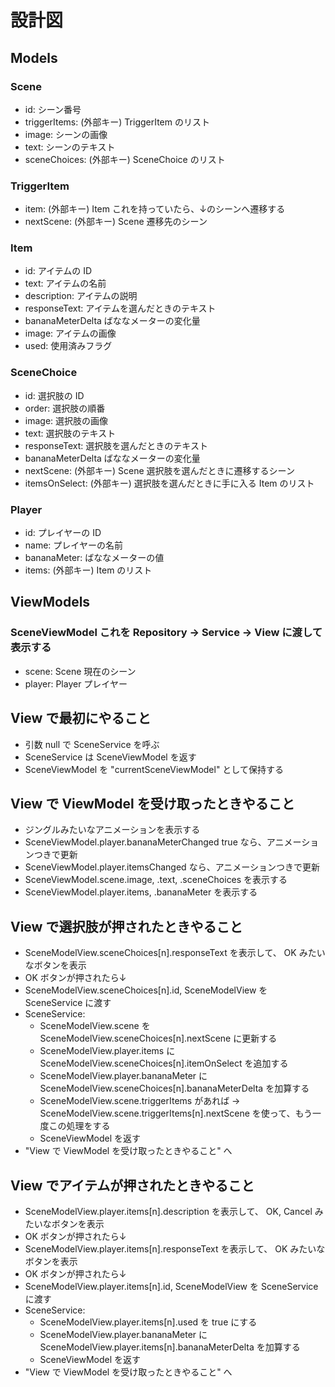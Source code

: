 設計図
===

## Models

### Scene

- id: シーン番号
- triggerItems: (外部キー) TriggerItem のリスト
- image: シーンの画像
- text: シーンのテキスト
- sceneChoices: (外部キー) SceneChoice のリスト

### TriggerItem

- item: (外部キー) Item これを持っていたら、↓のシーンへ遷移する
- nextScene: (外部キー) Scene 遷移先のシーン

### Item

- id: アイテムの ID
- text: アイテムの名前
- description: アイテムの説明
- responseText: アイテムを選んだときのテキスト
- bananaMeterDelta ばななメーターの変化量
- image: アイテムの画像
- used: 使用済みフラグ

### SceneChoice

- id: 選択肢の ID
- order: 選択肢の順番
- image: 選択肢の画像
- text: 選択肢のテキスト
- responseText: 選択肢を選んだときのテキスト
- bananaMeterDelta ばななメーターの変化量
- nextScene: (外部キー) Scene 選択肢を選んだときに遷移するシーン
- itemsOnSelect: (外部キー) 選択肢を選んだときに手に入る Item のリスト

### Player

- id: プレイヤーの ID
- name: プレイヤーの名前
- bananaMeter: ばななメーターの値
- items: (外部キー) Item のリスト

## ViewModels

### SceneViewModel これを Repository -> Service -> View に渡して表示する

- scene: Scene 現在のシーン
- player: Player プレイヤー

## View で最初にやること

- 引数 null で SceneService を呼ぶ
- SceneService は SceneViewModel を返す
- SceneViewModel を "currentSceneViewModel" として保持する

## View で ViewModel を受け取ったときやること

- ジングルみたいなアニメーションを表示する
- SceneViewModel.player.bananaMeterChanged true なら、アニメーションつきで更新
- SceneViewModel.player.itemsChanged なら、アニメーションつきで更新
- SceneViewModel.scene.image, .text, .sceneChoices を表示する
- SceneViewModel.player.items, .bananaMeter を表示する

## View で選択肢が押されたときやること

- SceneModelView.sceneChoices[n].responseText を表示して、 OK みたいなボタンを表示
- OK ボタンが押されたら↓
- SceneModelView.sceneChoices[n].id, SceneModelView を SceneService に渡す
- SceneService:
    - SceneModelView.scene を SceneModelView.sceneChoices[n].nextScene に更新する
    - SceneModelView.player.items に SceneModelView.sceneChoices[n].itemOnSelect を追加する
    - SceneModelView.player.bananaMeter に SceneModelView.sceneChoices[n].bananaMeterDelta を加算する
    - SceneModelView.scene.triggerItems があれば -> SceneModelView.scene.triggerItems[n].nextScene を使って、もう一度この処理をする
    - SceneViewModel を返す
- "View で ViewModel を受け取ったときやること" へ

## View でアイテムが押されたときやること

- SceneModelView.player.items[n].description を表示して、 OK, Cancel みたいなボタンを表示
- OK ボタンが押されたら↓
- SceneModelView.player.items[n].responseText を表示して、 OK みたいなボタンを表示
- OK ボタンが押されたら↓
- SceneModelView.player.items[n].id, SceneModelView を SceneService に渡す
- SceneService:
    - SceneModelView.player.items[n].used を true にする
    - SceneModelView.player.bananaMeter に SceneModelView.player.items[n].bananaMeterDelta を加算する
    - SceneViewModel を返す
- "View で ViewModel を受け取ったときやること" へ
